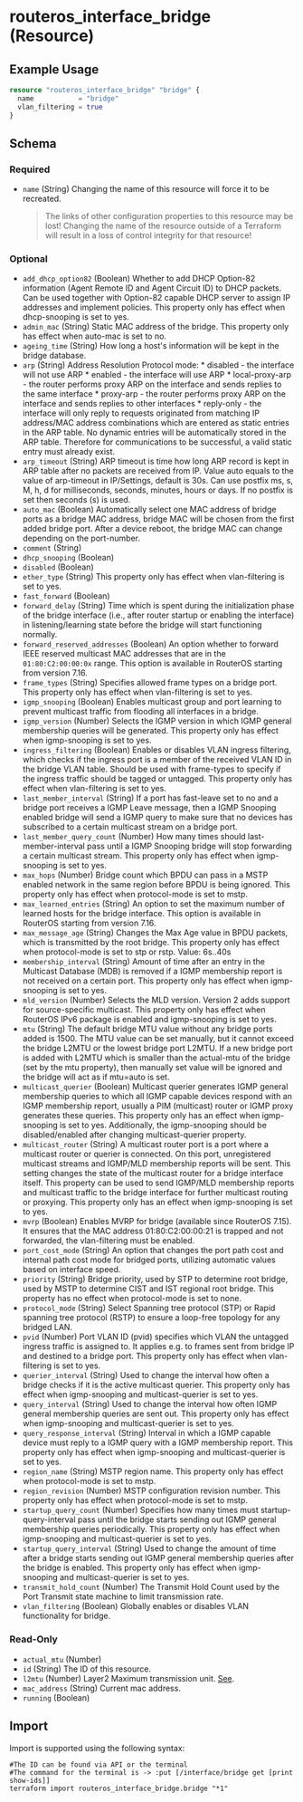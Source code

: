 # routeros_interface_bridge (Resource)


## Example Usage
```terraform
resource "routeros_interface_bridge" "bridge" {
  name           = "bridge"
  vlan_filtering = true
}
```

<!-- schema generated by tfplugindocs -->
## Schema

### Required

- `name` (String) Changing the name of this resource will force it to be recreated.
	> The links of other configuration properties to this resource may be lost!
	> Changing the name of the resource outside of a Terraform will result in a loss of control integrity for that resource!

### Optional

- `add_dhcp_option82` (Boolean) Whether to add DHCP Option-82 information (Agent Remote ID and Agent Circuit ID) to DHCP packets. Can be used together with Option-82 capable DHCP server to assign IP addresses and implement policies. This property only has effect when dhcp-snooping is set to yes.
- `admin_mac` (String) Static MAC address of the bridge. This property only has effect when auto-mac is set to no.
- `ageing_time` (String) How long a host's information will be kept in the bridge database.
- `arp` (String) Address Resolution Protocol mode:
		* disabled - the interface will not use ARP
		* enabled - the interface will use ARP
		* local-proxy-arp - the router performs proxy ARP on the interface and sends replies to the same interface
		* proxy-arp - the router performs proxy ARP on the interface and sends replies to other interfaces
		* reply-only - the interface will only reply to requests originated from matching IP address/MAC address combinations which are entered as static entries in the ARP table. No dynamic entries will be automatically stored in the ARP table. Therefore for communications to be successful, a valid static entry must already exist.
- `arp_timeout` (String) ARP timeout is time how long ARP record is kept in ARP table after no packets are received from IP. Value auto equals to the value of arp-timeout in IP/Settings, default is 30s. Can use postfix ms, s, M, h, d for milliseconds, seconds, minutes, hours or days. If no postfix is set then seconds (s) is used.
- `auto_mac` (Boolean) Automatically select one MAC address of bridge ports as a bridge MAC address, bridge MAC will be chosen from the first added bridge port. After a device reboot, the bridge MAC can change depending on the port-number.
- `comment` (String)
- `dhcp_snooping` (Boolean)
- `disabled` (Boolean)
- `ether_type` (String) This property only has effect when vlan-filtering is set to yes.
- `fast_forward` (Boolean)
- `forward_delay` (String) Time which is spent during the initialization phase of the bridge interface (i.e., after router startup or enabling the interface) in listening/learning state before the bridge will start functioning normally.
- `forward_reserved_addresses` (Boolean) An option whether to forward IEEE reserved multicast MAC addresses that are in the `01:80:C2:00:00:0x` range. This option is available in RouterOS starting from version 7.16.
- `frame_types` (String) Specifies allowed frame types on a bridge port. This property only has effect when vlan-filtering is set to yes.
- `igmp_snooping` (Boolean) Enables multicast group and port learning to prevent multicast traffic from flooding all interfaces in a bridge.
- `igmp_version` (Number) Selects the IGMP version in which IGMP general membership queries will be generated. This property only has effect when igmp-snooping is set to yes.
- `ingress_filtering` (Boolean) Enables or disables VLAN ingress filtering, which checks if the ingress port is a member of the received VLAN ID in the bridge VLAN table. Should be used with frame-types to specify if the ingress traffic should be tagged or untagged. This property only has effect when vlan-filtering is set to yes.
- `last_member_interval` (String) If a port has fast-leave set to no and a bridge port receives a IGMP Leave message, then a IGMP Snooping enabled bridge will send a IGMP query to make sure that no devices has subscribed to a certain multicast stream on a bridge port.
- `last_member_query_count` (Number) How many times should last-member-interval pass until a IGMP Snooping bridge will stop forwarding a certain multicast stream. This property only has effect when igmp-snooping is set to yes.
- `max_hops` (Number) Bridge count which BPDU can pass in a MSTP enabled network in the same region before BPDU is being ignored. This property only has effect when protocol-mode is set to mstp.
- `max_learned_entries` (String) An option to set the maximum number of learned hosts for the bridge interface. This option is available in RouterOS starting from version 7.16.
- `max_message_age` (String) Changes the Max Age value in BPDU packets, which is transmitted by the root bridge. This property only has effect when protocol-mode is set to stp or rstp. Value: 6s..40s
- `membership_interval` (String) Amount of time after an entry in the Multicast Database (MDB) is removed if a IGMP membership report is not received on a certain port. This property only has effect when igmp-snooping is set to yes.
- `mld_version` (Number) Selects the MLD version. Version 2 adds support for source-specific multicast. This property only has effect when RouterOS IPv6 package is enabled and igmp-snooping is set to yes.
- `mtu` (String) The default bridge MTU value without any bridge ports added is 1500. The MTU value can be set manually, but it cannot exceed the bridge L2MTU or the lowest bridge port L2MTU. If a new bridge port is added with L2MTU which is smaller than the actual-mtu of the bridge (set by the mtu property), then manually set value will be ignored and the bridge will act as if mtu=auto is set.
- `multicast_querier` (Boolean) Multicast querier generates IGMP general membership queries to which all IGMP capable devices respond with an IGMP membership report, usually a PIM (multicast) router or IGMP proxy generates these queries. This property only has an effect when igmp-snooping is set to yes. Additionally, the igmp-snooping should be disabled/enabled after changing multicast-querier property.
- `multicast_router` (String) A multicast router port is a port where a multicast router or querier is connected. On this port, unregistered multicast streams and IGMP/MLD membership reports will be sent. This setting changes the state of the multicast router for a bridge interface itself. This property can be used to send IGMP/MLD membership reports and multicast traffic to the bridge interface for further multicast routing or proxying. This property only has an effect when igmp-snooping is set to yes.
- `mvrp` (Boolean) Enables MVRP for bridge (available since RouterOS 7.15). It ensures that the MAC address 01:80:C2:00:00:21 is trapped and not forwarded, the vlan-filtering must be enabled.
- `port_cost_mode` (String) An option that changes the port path cost and internal path cost mode for bridged ports, utilizing automatic values based on interface speed.
- `priority` (String) Bridge priority, used by STP to determine root bridge, used by MSTP to determine CIST and IST regional root bridge. This property has no effect when protocol-mode is set to none.
- `protocol_mode` (String) Select Spanning tree protocol (STP) or Rapid spanning tree protocol (RSTP) to ensure a loop-free topology for any bridged LAN.
- `pvid` (Number) Port VLAN ID (pvid) specifies which VLAN the untagged ingress traffic is assigned to. It applies e.g. to frames sent from bridge IP and destined to a bridge port. This property only has effect when vlan-filtering is set to yes.
- `querier_interval` (String) Used to change the interval how often a bridge checks if it is the active multicast querier. This property only has effect when igmp-snooping and multicast-querier is set to yes.
- `query_interval` (String) Used to change the interval how often IGMP general membership queries are sent out. This property only has effect when igmp-snooping and multicast-querier is set to yes.
- `query_response_interval` (String) Interval in which a IGMP capable device must reply to a IGMP query with a IGMP membership report. This property only has effect when igmp-snooping and multicast-querier is set to yes.
- `region_name` (String) MSTP region name. This property only has effect when protocol-mode is set to mstp.
- `region_revision` (Number) MSTP configuration revision number. This property only has effect when protocol-mode is set to mstp.
- `startup_query_count` (Number) Specifies how many times must startup-query-interval pass until the bridge starts sending out IGMP general membership queries periodically. This property only has effect when igmp-snooping and multicast-querier is set to yes.
- `startup_query_interval` (String) Used to change the amount of time after a bridge starts sending out IGMP general membership queries after the bridge is enabled. This property only has effect when igmp-snooping and multicast-querier is set to yes.
- `transmit_hold_count` (Number) The Transmit Hold Count used by the Port Transmit state machine to limit transmission rate.
- `vlan_filtering` (Boolean) Globally enables or disables VLAN functionality for bridge.

### Read-Only

- `actual_mtu` (Number)
- `id` (String) The ID of this resource.
- `l2mtu` (Number) Layer2 Maximum transmission unit. [See](https://wiki.mikrotik.com/wiki/Maximum_Transmission_Unit_on_RouterBoards).
- `mac_address` (String) Current mac address.
- `running` (Boolean)

## Import
Import is supported using the following syntax:
```shell
#The ID can be found via API or the terminal
#The command for the terminal is -> :put [/interface/bridge get [print show-ids]]
terraform import routeros_interface_bridge.bridge "*1"
```
